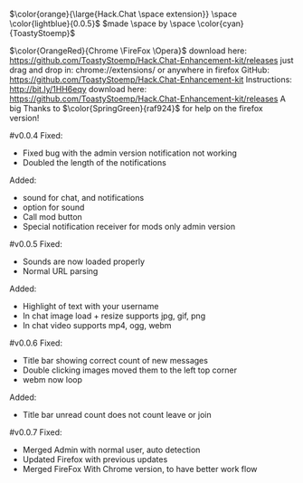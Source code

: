 $\color{orange}{\large{Hack.Chat \space extension}} \space \color{lightblue}{0.0.5}$
$made \space by \space \color{cyan}{ToastyStoemp}$

$\color{OrangeRed}{Chrome \FireFox \Opera}$
download here: https://github.com/ToastyStoemp/Hack.Chat-Enhancement-kit/releases
just drag and drop in: chrome://extensions/ or anywhere in firefox
GitHub: https://github.com/ToastyStoemp/Hack.Chat-Enhancement-kit
Instructions: http://bit.ly/1HH6eqy
download here: https://github.com/ToastyStoemp/Hack.Chat-Enhancement-kit/releases
A big Thanks to $\color{SpringGreen}{raf924}$ for help on the firefox version!

#v0.0.4
Fixed:
- Fixed bug with the admin version notification not working
- Doubled the length of the notifications

Added:
- sound for chat, and notifications
- option for sound
- Call mod button
- Special notification receiver for mods only admin version

#v0.0.5
Fixed:
- Sounds are now loaded properly
- Normal URL parsing

Added:
- Highlight of text with your username
- In chat image load + resize supports jpg, gif, png
- In chat video supports mp4, ogg, webm

#v0.0.6
Fixed:
- Title bar showing correct count of new messages
- Double clicking images moved them to the left top corner
- webm now loop

Added:
- Title bar unread count does not count leave or join

#v0.0.7
Fixed:
- Merged Admin with normal user, auto detection
- Updated Firefox with previous updates
- Merged FireFox With Chrome version, to have better work flow
